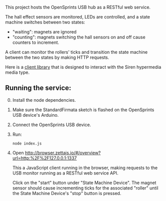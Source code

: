 This project hosts the OpenSprints USB hub as a RESTful web service.

The hall effect sensors are monitored, LEDs are controlled, and a state machine
switches between two states:
- "waiting": magnets are ignored
- "counting": magnets switching the hall sensors on and off cause counters to
  increment.

A client can monitor the rollers' ticks and transition the state machine between
the two states by making HTTP requests.

Here is a [client library](https://github.com/zettajs/node-zetta-client) that is
designed to interact with the Siren hypermedia media type.

## Running the service:

0. Install the node dependencies.
0. Make sure the StandardFirmata sketch is flashed on the OpenSprints USB
   device's Arduino.
0. Connect the OpenSprints USB device.
0. Run:

   ```
   node index.js
   ```

0. Open http://browser.zettajs.io/#/overview?url=http:%2F%2F127.0.0.1:1337

   This a JavaScript client running in the browser, making requests to the USB
   monitor running as a RESTful web service API.

   Click on the "start" button under "State Machine Device". The magnet sensor
   should cause incrementing ticks for the associated "roller" until the State
   Machine Device's "stop" button is pressed.
